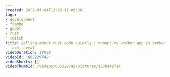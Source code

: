 ```yaml
---
created: 2022-03-04T12:23:11-06:00
tags:
- development
- flambe
- godot
- rust
- twitch
title: yelling about rust code quietly | whoops my vtuber app is broken | surprise
  face reveal
videoDuration: 17008
videoId: '685229742'
videoShorts: []
videoThumbId: /videos/685229742/pictures/1578442714
---
```

